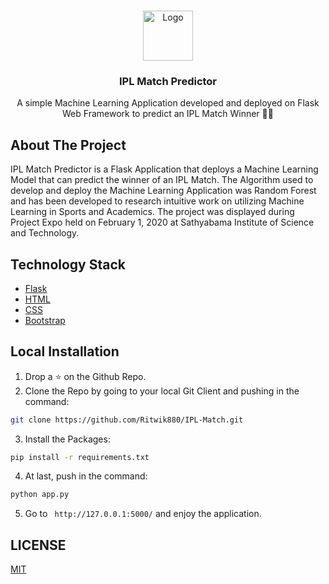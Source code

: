
<br />
<p align="center">
  <a href="https://github.com/Ritwik880/IPL-Match">
    <img src="https://vaastuyogam.com/wp-content/uploads/2017/05/Indian_Premier_League.png" alt="Logo" width="80" height="80">
  </a>

  <h3 align="center">IPL Match Predictor</h3>

  <p align="center">
    A simple Machine Learning Application developed and deployed on Flask Web Framework to predict an IPL Match Winner 🏏🎰
    <br />
    
  </p>
</p>

## About The Project

IPL Match Predictor is a Flask Application that deploys a Machine Learning Model that can predict the winner of an IPL Match. The Algorithm
used to develop and deploy the Machine Learning Application was Random Forest and has been developed to research intuitive work on utilizing Machine Learning in Sports and Academics. The project was displayed during Project Expo held on February 1, 2020 at Sathyabama Institute of Science and Technology.

## Technology Stack

* [Flask](https://github.com/pallets/flask)
* [HTML](https://www.w3.org/TR/html52/)
* [CSS](https://developer.mozilla.org/en-US/docs/Web/CSS)
* [Bootstrap](https://getbootstrap.com/)

## Local Installation

1. Drop a ⭐ on the Github Repo.
2. Clone the Repo by going to your local Git Client and pushing in the command: 

```sh
git clone https://github.com/Ritwik880/IPL-Match.git
```

3. Install the Packages: 
```sh
pip install -r requirements.txt
```

4. At last, push in the command:
```sh
python app.py
```

5. Go to ` http://127.0.0.1:5000/` and enjoy the application.

## LICENSE

[MIT](https://github.com/Ritwik880/IPL-Match/blob/master/LICENSE)
